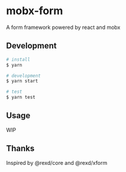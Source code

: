 # mobx-form

A form framework powered by react and mobx

## Development

```bash
# install
$ yarn

# development
$ yarn start

# test
$ yarn test
```

## Usage

WIP

## Thanks

Inspired by @rexd/core and @rexd/xform
